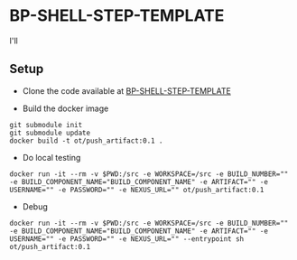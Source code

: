 # BP-SHELL-STEP-TEMPLATE
I'll <do xyz>

## Setup
* Clone the code available at [BP-SHELL-STEP-TEMPLATE](https://github.com/OT-BUILDPIPER-MARKETPLACE/BP-SHELL-STEP-TEMPLATE)

* Build the docker image
```
git submodule init
git submodule update
docker build -t ot/push_artifact:0.1 .
```

* Do local testing
```
docker run -it --rm -v $PWD:/src -e WORKSPACE=/src -e BUILD_NUMBER="" -e BUILD_COMPONENT_NAME="BUILD_COMPONENT_NAME" -e ARTIFACT="" -e USERNAME="" -e PASSWORD="" -e NEXUS_URL="" ot/push_artifact:0.1
```

* Debug
```
docker run -it --rm -v $PWD:/src -e WORKSPACE=/src -e BUILD_NUMBER="" -e BUILD_COMPONENT_NAME="BUILD_COMPONENT_NAME" -e ARTIFACT="" -e USERNAME="" -e PASSWORD="" -e NEXUS_URL="" --entrypoint sh ot/push_artifact:0.1
```